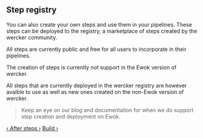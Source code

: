 ## Step registry

You can also create your own steps and use them in your pipelines. These
steps can be deployed to the registry, a marketplace of steps created by
the wercker community.

All steps are currently public and free for all users to incorporate in
their pipelines.

The creation of steps is currently not support in the Ewok version of
wercker.

All steps that are currently deployed in the wercker registry are
however avaible to use as well as new ones created on the non-Ewok
version of wercker.

> Keep an eye on our blog and documentaiton for when we do support step
creation and deployment on Ewok.

[&lsaquo; After steps &rsaquo;](/learn/steps/after-steps.html "nav previous steps")
[Build &rsaquo;](/learn/build/introduction.html "nav next build")
